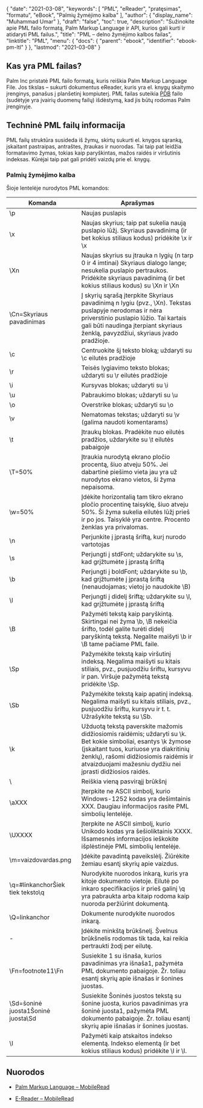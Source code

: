 {
  "date": "2021-03-08",
  "keywords": [
"PML",
"eReader",
"pratęsimas",
"formatu",
"eBook",
"Palmių žymėjimo kalba"
],
  "author": {
    "display_name": "Muhammad Umar"
},
  "draft": "false",
  "toc": true,
  "description": "Sužinokite apie PML failo formatą, Palm Markup Language ir API, kurios gali kurti ir atidaryti PML failus.",
  "title": "PML – delno žymėjimo kalbos failas",
  "linktitle": "PML",
  "menu": {
    "docs": {
      "parent": "ebook",
      "identifier": "ebook-pm-ltl"
}
},
  "lastmod": "2021-03-08"
}

## Kas yra PML failas?

Palm Inc pristatė PML failo formatą, kuris reiškia Palm Markup Language File. Jos tikslas – sukurti dokumentus eReader, kuris yra el. knygų skaitymo įrenginys, panašus į planšetinį kompiuterį. PML failas suteikia [PDB](/programming/pdb/) failo (sudėtyje yra įvairių duomenų failų) išdėstymą, kad jis būtų rodomas Palm įrenginyje.

## Techninė PML failų informacija

PML failų struktūra susideda iš žymų, skirtų sukurti el. knygos sąranką, įskaitant pastraipas, antraštes, įtraukas ir nuorodas. Tai taip pat leidžia formatavimo žymas, tokias kaip paryškintas, mažos raidės ir viršutinis indeksas. Kūrėjai taip pat gali pridėti vaizdų prie el. knygų.

### Palmių žymėjimo kalba
Šioje lentelėje nurodytos PML komandos:

|Komanda|Aprašymas|
---|---|
| \p | Naujas puslapis |
| \x | Naujas skyrius; taip pat sukelia naują puslapio lūžį. Skyriaus pavadinimą (ir bet kokius stiliaus kodus) pridėkite \x ir \x |
| \Xn | Naujas skyrius su įtrauka n lygių (n tarp 0 ir 4 imtinai) Skyriaus dialogo lange; nesukelia puslapio pertraukos. Pridėkite skyriaus pavadinimą (ir bet kokius stiliaus kodus) su \Xn ir \Xn |
| \Cn=Skyriaus pavadinimas | Į skyrių sąrašą įterpkite Skyriaus pavadinimą n lygiu (pvz., \Xn). Tekstas puslapyje nerodomas ir nėra priverstinio puslapio lūžio. Tai kartais gali būti naudinga įterpiant skyriaus ženklą, pavyzdžiui, skyriaus įvado pradžioje. |
| \c | Centruokite šį teksto bloką; uždaryti su \c eilutės pradžioje |
| \r | Teisės lygiavimo teksto blokas; uždaryti su \r eilutės pradžioje |
| \i | Kursyvas blokas; uždaryti su \i |
| \u | Pabraukimo blokas; uždaryti su \u |
| \o | Overstrike blokas; uždaryti su \o |
| \v | Nematomas tekstas; uždaryti su \v (galima naudoti komentarams) |
| \t | Įtraukų blokas. Pradėkite nuo eilutės pradžios, uždarykite su \t eilutės pabaigoje |
| \T=50% | Įtraukia nurodytą ekrano pločio procentą, šiuo atveju 50%. Jei dabartinė piešimo vieta jau yra už nurodytos ekrano vietos, ši žyma nepaisoma. |
| \w=50% | Įdėkite horizontalią tam tikro ekrano pločio procentinę taisyklę, šiuo atveju 50%. Ši žyma sukelia eilutės lūžį prieš ir po jos. Taisyklė yra centre. Procento ženklas yra privalomas. |
| \n | Perjunkite į įprastą šriftą, kurį nurodo vartotojas |
| \s | Perjungti į stdFont; uždarykite su \s, kad grįžtumėte į įprastą šriftą |
| \b | Perjungti į boldFont; uždarykite su \b, kad grįžtumėte į įprastą šriftą (nenaudojamas; vietoj jo naudokite \B) |
| \l | Perjungti į didelį šriftą; uždarykite su \l, kad grįžtumėte į įprastą šriftą |
| \B | Pažymėti tekstą kaip paryškintą. Skirtingai nei žyma \b, \B nekeičia šrifto, todėl galite turėti didelį paryškintą tekstą. Negalite maišyti \b ir \B tame pačiame PML faile. |
| \Sp | Pažymėkite tekstą kaip viršutinį indeksą. Negalima maišyti su kitais stiliais, pvz., pusjuodžiu šriftu, kursyvu ir pan. Viršuje pažymėtą tekstą pridėkite \Sp. |
| \Sb | Pažymėkite tekstą kaip apatinį indeksą. Negalima maišyti su kitais stiliais, pvz., pusjuodžiu šriftu, kursyvu ir t. t. Užrašykite tekstą su \Sb. |
| \k | Užduotą tekstą paverskite mažomis didžiosiomis raidėmis; uždaryti su \k. Bet kokie simboliai, esantys \k žymose (įskaitant tuos, kuriuose yra diakritinių ženklų), rašomi didžiosiomis raidėmis ir atvaizduojami mažesniu dydžiu nei įprasti didžiosios raidės. |
| \\ | Reiškia vieną pasvirąjį brūkšnį |
| \aXXX | Įterpkite ne ASCII simbolį, kurio Windows-1252 kodas yra dešimtainis XXX. Daugiau informacijos rasite PML simbolių lentelėje. |
| \UXXXX | Įterpkite ne ASCII simbolį, kurio Unikodo kodas yra šešioliktainis XXXX. Išsamesnės informacijos ieškokite išplėstinėje PML simbolių lentelėje. |
| \m=vaizdovardas.png | Įdėkite pavadintą paveikslėlį. Žiūrėkite žemiau esantį skyrių apie vaizdus. |
| \q=#linkanchorŠiek tiek teksto\q | Nurodykite nuorodos inkarą, kuris yra kitoje dokumento vietoje. Eilutė po inkaro specifikacijos ir prieš galinį \q yra pabraukta arba kitaip rodoma kaip nuoroda peržiūrint dokumentą. |
| \Q=linkanchor | Dokumente nurodykite nuorodos inkarą. |
| \- | Įdėkite minkštą brūkšnelį. Švelnus brūkšnelis rodomas tik tada, kai reikia pertraukti žodį per eilutę. |
| \Fn=footnote11\Fn | Susiekite 1 su išnaša, kurios pavadinimas yra išnaša1, pažymėta PML dokumento pabaigoje. Žr. toliau esantį skyrių apie išnašas ir šonines juostas. |
| \Sd=šoninė juosta1Šoninė juosta\Sd | Susiekite Šoninės juostos tekstą su šonine juosta, kurios pavadinimas yra šoninė juosta1, pažymėta PML dokumento pabaigoje. Žr. toliau esantį skyrių apie išnašas ir šonines juostas. |
| \I | Pažymėti kaip atskaitos indekso elementą. Indekso elementą (ir bet kokius stiliaus kodus) pridėkite \I ir \I.|
 

## Nuorodos

* [Palm Markup Language – MobileRead](https://wiki.mobileread.com/wiki/EReader)

* [E-Reader – MobileRead](https://en.wikipedia.org/wiki/E-reader)


